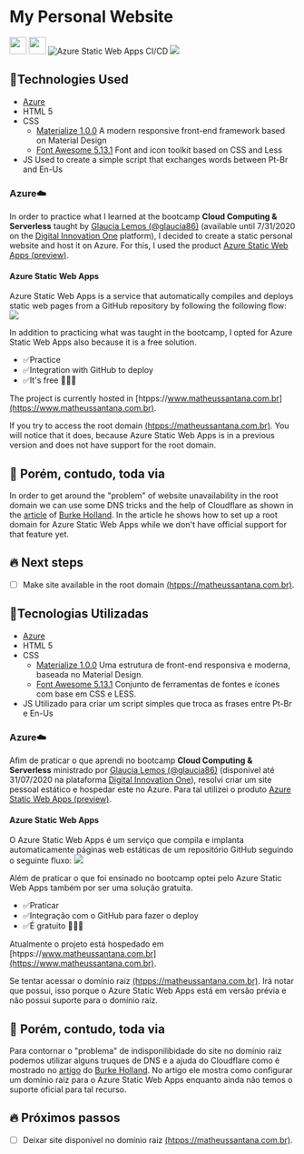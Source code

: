 # My Personal Website
[<img src="https://upload.wikimedia.org/wikipedia/commons/thumb/0/05/Flag_of_Brazil.svg/2000px-Flag_of_Brazil.svg.png" height="30">](https://github.com/matheussantanads/matheussantana.com.br#tecnologias-utilizadas) [<img src="https://upload.wikimedia.org/wikipedia/commons/thumb/a/a4/Flag_of_the_United_States.svg/2000px-Flag_of_the_United_States.svg.png" height="30">](https://github.com/matheussantanads/matheussantana.com.br#technologies-used) ![Azure Static Web Apps CI/CD](https://github.com/matheussantanads/matheussantana.com.br/workflows/Azure%20Static%20Web%20Apps%20CI/CD/badge.svg)
[<img src="https://i.imgur.com/qIXlR9Y.png">](https://purple-sand-08fa9d410.azurestaticapps.net/) 

## 🚀Technologies Used
- [Azure](https://azure.microsoft.com/)
- HTML 5
- CSS
	- [Materialize 1.0.0](https://materializecss.com/)
        A modern responsive front-end framework based on Material Design
	- [Font Awesome 5.13.1](https://fontawesome.com/)
        Font and icon toolkit based on CSS and Less
- JS
    Used to create a simple script that exchanges words between Pt-Br and En-Us

### Azure☁️
In order to practice what I learned at the bootcamp **Cloud Computing & Serverless** taught by [Glaucia Lemos (@glaucia86)](https://github.com/glaucia86) (available until 7/31/2020 on the [Digital Innovation One]([https://web.digitalinnovation.one/](https://web.digitalinnovation.one/)) platform), I decided to create a static personal website and host it on Azure. For this, I used the product [Azure Static Web Apps (preview)]([https://docs.microsoft.com/en-us/azure/static-web-apps/](https://docs.microsoft.com/en-us/azure/static-web-apps/)).

#### Azure Static Web Apps
Azure Static Web Apps is a service that automatically compiles and deploys static web pages from a GitHub repository by following the following flow:
[<img src="https://docs.microsoft.com/en-us/azure/static-web-apps/media/overview/static-apps-overview.png">](https://docs.microsoft.com/en-us/azure/static-web-apps/media/overview/static-apps-overview.png) 

In addition to practicing what was taught in the bootcamp, I opted for Azure Static Web Apps also because it is a free solution.
- ✅Practice
- ✅Integration with GitHub to deploy
- ✅It's free 🤑🤑🤑

The project is currently hosted in [htpps://www.matheussantana.com.br](https://www.matheussantana.com.br).

If you try to access the root domain [(htpps://matheussantana.com.br)](https://matheussantana.com.br). You will notice that it does, because Azure Static Web Apps is in a previous version and does not have support for the root domain.

## 🤔 Porém, contudo, toda via
In order to get around the "problem" of website unavailability in the root domain we can use some DNS tricks and the help of Cloudflare as shown in the [article](https://burkeholland.github.io/posts/static-app-root-domain/) of [Burke Holland](https://burkeholland.github.io/resume/). In the article he shows how to set up a root domain for Azure Static Web Apps while we don't have official support for that feature yet.

## 🔥 Next steps
- [ ] Make site available in the root domain [(htpps://matheussantana.com.br)](https://matheussantana.com.br). 

## 🚀Tecnologias Utilizadas
- [Azure](https://azure.microsoft.com/)
- HTML 5
- CSS
	- [Materialize 1.0.0](https://materializecss.com/)
        Uma estrutura de front-end responsiva e moderna, baseada no Material Design.
	- [Font Awesome 5.13.1](https://fontawesome.com/)
        Conjunto de ferramentas de fontes e ícones com base em CSS e LESS.
- JS
    Utilizado para criar um script simples que troca as frases entre Pt-Br e En-Us

### Azure☁️
Afim de praticar o que aprendi no bootcamp **Cloud Computing & Serverless** ministrado por [Glaucia Lemos (@glaucia86)](https://github.com/glaucia86) (disponível até 31/07/2020 na plataforma [Digital Innovation One]([https://web.digitalinnovation.one/](https://web.digitalinnovation.one/))), resolvi criar um site pessoal estático e hospedar este no Azure. Para tal utilizei o produto [Azure Static Web Apps (preview)]([https://docs.microsoft.com/pt-br/azure/static-web-apps/](https://docs.microsoft.com/pt-br/azure/static-web-apps/)).

#### Azure Static Web Apps
O Azure Static Web Apps é um serviço que compila e implanta automaticamente páginas web estáticas de um repositório GitHub seguindo o seguinte fluxo:
[<img src="https://docs.microsoft.com/pt-br/azure/static-web-apps/media/overview/static-apps-overview.png">](https://docs.microsoft.com/pt-br/azure/static-web-apps/media/overview/static-apps-overview.png) 

Além de praticar o que foi ensinado no bootcamp optei pelo Azure Static Web Apps também por ser uma solução gratuita.
- ✅Praticar
- ✅Integração com o GitHub para fazer o deploy
- ✅É gratuito 🤑🤑🤑

Atualmente o projeto está hospedado em [htpps://www.matheussantana.com.br](https://www.matheussantana.com.br).

Se tentar acessar o domínio raiz [(htpps://matheussantana.com.br)](https://matheussantana.com.br). Irá notar que possui, isso porque o Azure Static Web Apps está em versão prévia e não possui suporte para o domínio raiz.

## 🤔 Porém, contudo, toda via
Para contornar o "problema" de indisponilibidade do site no domínio raiz podemos utilizar alguns truques de DNS e a ajuda do Cloudflare como é mostrado no [artigo](https://burkeholland.github.io/posts/static-app-root-domain/) do [Burke Holland](https://burkeholland.github.io/resume/). No artigo ele mostra como configurar um domínio raiz para o Azure Static Web Apps enquanto ainda não temos o suporte oficial para tal recurso.

## 🔥 Próximos passos
- [ ] Deixar site disponível no domínio raiz [(htpps://matheussantana.com.br)](https://matheussantana.com.br). 